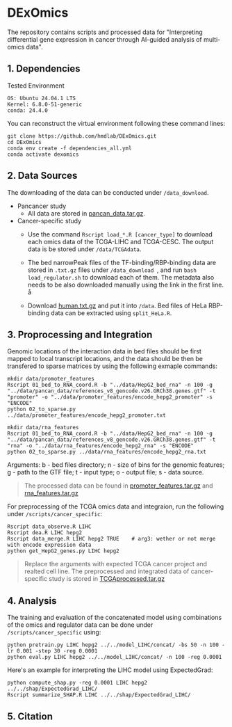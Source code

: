 # DExOmics
The repository contains scripts and processed data for "Interpreting differential gene expression in cancer through AI-guided analysis of multi-omics data".

## 1. Dependencies
Tested Environment
```
OS: Ubuntu 24.04.1 LTS
Kernel: 6.8.0-51-generic
conda: 24.4.0
```
You can reconstruct the virtual environment following these command lines:
```
git clone https://github.com/hmdlab/DExOmics.git
cd DExOmics
conda env create -f dependencies_all.yml
conda activate dexomics
```

## 2. Data Sources
The downloading of the data can be conducted under `/data_download`. 
- Pancancer study
    - All data are stored in [pancan_data.tar.gz](https://drive.google.com/drive/folders/1etIOFisUnMDNoQ5UAiMHyz3Mo2n49dAk?usp=drive_link).
- Cancer-specific study
    - Use the command `Rscript load_*.R [cancer_type]` to download each omics data of the TCGA-LIHC and TCGA-CESC. The output data is be stored under `/data/TCGAdata`.

    - The bed narrowPeak files of the TF-binding/RBP-binding data are stored in `.txt.gz` files under `/data_download `, and run `bash load_regulator.sh` to download each of them. The metadata also needs to be also downloaded manually using the link in the first line.
å
    - Download [human.txt.gz](https://cloud.tsinghua.edu.cn/d/8133e49661e24ef7a915/files/?p=%2Fhuman.txt.gz&dl=1) and put it into `/data`. Bed files of HeLa RBP-binding data can be extracted using `split_HeLa.R`.


## 3. Proprocessing and Integration
Genomic locations of the interaction data in bed files should be first mapped to local transcript locations, and the data should be then be transfered to sparse matrices by using the following exmaple commands:
```
mkdir data/promoter_features
Rscript 01_bed_to_RNA_coord.R -b "../data/HepG2_bed_rna" -n 100 -g "../data/pancan_data/references_v8_gencode.v26.GRCh38.genes.gtf" -t "promoter" -o "../data/promoter_features/encode_hepg2_promoter" -s "ENCODE"
python 02_to_sparse.py ../data/promoter_features/encode_hepg2_promoter.txt

mkdir data/rna_features
Rscript 01_bed_to_RNA_coord.R -b "../data/HepG2_bed_rna" -n 100 -g "../data/pancan_data/references_v8_gencode.v26.GRCh38.genes.gtf" -t "rna" -o "../data/rna_features/encode_hepg2_rna" -s "ENCODE"
python 02_to_sparse.py ../data/rna_features/encode_hepg2_rna.txt
```
Arguments: b - bed files directory; n - size of bins for the genomic features; g - path to the GTF file; t - input type; o - output file; s - data source.

> The processed data can be found in [promoter_features.tar.gz](https://drive.google.com/drive/folders/1etIOFisUnMDNoQ5UAiMHyz3Mo2n49dAk?usp=drive_link) and [rna_features.tar.gz](https://drive.google.com/drive/folders/1etIOFisUnMDNoQ5UAiMHyz3Mo2n49dAk?usp=drive_link)

 For preprocessing of the TCGA omics data and integraion, run the following under `/scripts/cancer_specific`:
```
Rscript data_observe.R LIHC
Rscript dea.R LIHC hepg2
Rscript data_merge.R LIHC hepg2 TRUE    # arg3: wether or not merge with encode expression data
python get_HepG2_genes.py LIHC hepg2
```
> Replace the arguments with expected TCGA cancer project and realted cell line. The preprocessed and integrated data of cancer-specific study is stored in [TCGAprocessed.tar.gz](https://drive.google.com/drive/folders/1etIOFisUnMDNoQ5UAiMHyz3Mo2n49dAk?usp=drive_link)

## 4. Analysis
The training and evaluation of the concatenated model using combinations of the omics and regulator data can be done under `/scripts/cancer_specific` using:
```
python pretrain.py LIHC hepg2 ../../model_LIHC/concat/ -bs 50 -n 100 -lr 0.001 -step 30 -reg 0.0001
python eval.py LIHC hepg2 ../../model_LIHC/concat/ -n 100 -reg 0.0001
```
Here's an example for interpreting the LIHC model using ExpectedGrad:
```
python compute_shap.py -reg 0.0001 LIHC hepg2 ../../shap/ExpectedGrad_LIHC/
Rscript summarize_SHAP.R LIHC ../../shap/ExpectedGrad_LIHC/
```

## 5. Citation
